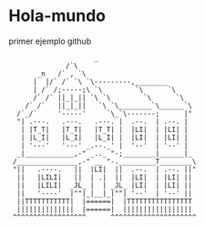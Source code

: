 # Hola-mundo
primer ejemplo github

          
                         _
                  /`\
           _n   /` , `\
          |  |/` /` `\ `\---------,________
          | /` /;-----;\ `\        `\      `\
          /` /` ||_|_|| `\ `\        `\      `\
        /` /`   ||_|_||   `\ `\________`\______`\
      /`_/`     '-----'     `\_`\-------;      |"
      "| .---.   .---.   .---. |  .--.  | .--. |
       | |T_T|   |T_T|   |T_T| |  |LI|  | |LI| |
       | |L_I|   |L_I|   |L_I| |  |LI|  | |LI| |
       | '---'   '---' _.--._' |  '--'  | '--' |
      _|____________,-" _.._ "-;________|______|_
     /_______________,-" __ "-._________T________\
     "||   .----.   ||  |LI|  ||  .--.  | .--. ||"
      ||   |LILI|   ||  | .|  ||  |LI|  | |LI| ||
      ||   |LILI|  _JL_ |  | _JL_ |LI|  | |LI| ||
      ||   '----'  |""|_|__|_|""| '--'  | '--' ||
      ||TTTTTTTTTTT|  |======|  |TTTTTTTTTTTTTTTT
      ||||||||||||||  |======|  |||||||||||||||||
     ^^^^^^^^^^^^^^^^^^      ^^^^^^^^^^^^^^^^^^^^^
